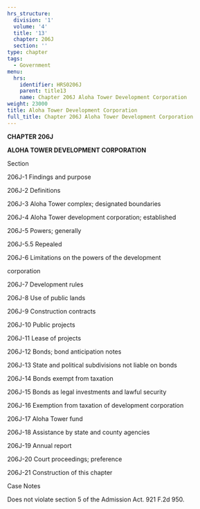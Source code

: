 ```yaml
---
hrs_structure:
  division: '1'
  volume: '4'
  title: '13'
  chapter: 206J
  section: ''
type: chapter
tags:
  - Government
menu:
  hrs:
    identifier: HRS0206J
    parent: title13
    name: Chapter 206J Aloha Tower Development Corporation
weight: 23000
title: Aloha Tower Development Corporation
full_title: Chapter 206J Aloha Tower Development Corporation
---
```

**CHAPTER 206J**

**ALOHA TOWER DEVELOPMENT CORPORATION**

Section

206J-1 Findings and purpose

206J-2 Definitions

206J-3 Aloha Tower complex; designated boundaries

206J-4 Aloha Tower development corporation; established

206J-5 Powers; generally

206J-5.5 Repealed

206J-6 Limitations on the powers of the development

corporation

206J-7 Development rules

206J-8 Use of public lands

206J-9 Construction contracts

206J-10 Public projects

206J-11 Lease of projects

206J-12 Bonds; bond anticipation notes

206J-13 State and political subdivisions not liable on bonds

206J-14 Bonds exempt from taxation

206J-15 Bonds as legal investments and lawful security

206J-16 Exemption from taxation of development corporation

206J-17 Aloha Tower fund

206J-18 Assistance by state and county agencies

206J-19 Annual report

206J-20 Court proceedings; preference

206J-21 Construction of this chapter

Case Notes

Does not violate section 5 of the Admission Act. 921 F.2d 950.